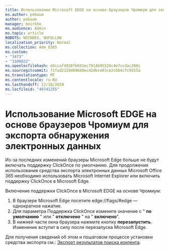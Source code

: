 ```yaml
---
title: Использование Microsoft EDGE на основе браузеров Чромиум для экспорта обнаружения электронных данных
ms.author: pebaum
author: pebaum
manager: mnirkhe
ms.audience: Admin
ms.topic: article
ROBOTS: NOINDEX, NOFOLLOW
localization_priority: Normal
ms.collection: Adm_O365
ms.custom:
- "3473"
- "3100022"
ms.openlocfilehash: d4ccaf4928fb041ec7914b95520c4e7ccdac208c
ms.sourcegitcommit: f1fad2129d09660ec42dbce03ce2c6b4cfc9555a
ms.translationtype: MT
ms.contentlocale: ru-RU
ms.lasthandoff: 12/18/2019
ms.locfileid: "40741255"
---
```

# <a name="using-microsoft-edge-based-on-chromium-browsers-for-ediscovery-export"></a>Использование Microsoft EDGE на основе браузеров Чромиум для экспорта обнаружения электронных данных

Из-за последних изменений браузеры Microsoft Edge больше не будут включать поддержку ClickOnce по умолчанию. Для продолжения использования средства экспорта электронных данных Microsoft Office 365 необходимо использовать Microsoft Internet Explorer или включить поддержку ClickOnce в Microsoft Edge. 

Включение поддержки ClickOnce в Microsoft EDGE на основе Чромиум: 
1. В браузере Microsoft Edge посетите edge://flags/#edge — однократное нажатие.
2. Для параметра Поддержка ClickOnce измените значение с " **по умолчанию** " или " **отключено** " на " **включено**". 
3. В нижней части окна браузера нажмите кнопку **перезапустить**. <br>
 Изменение вступит в силу после перезапуска Microsoft Edge. 

Для получения сведений об этом и пошаговом процессе установки средства экспорта см.: [Экспорт результатов поиска контента](https://docs.microsoft.com/microsoft-365/compliance/export-search-results).